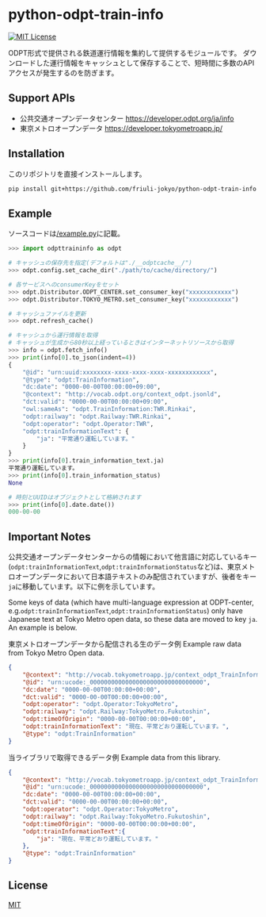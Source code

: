 # python-odpt-train-info
[![MIT License](https://img.shields.io/badge/license-MIT-blue.svg?style=flat)](LICENSE)

ODPT形式で提供される鉄道運行情報を集約して提供するモジュールです。
ダウンロードした運行情報をキャッシュとして保存することで、短時間に多数のAPIアクセスが発生するのを防ぎます。

## Support APIs

- 公共交通オープンデータセンター https://developer.odpt.org/ja/info
- 東京メトロオープンデータ https://developer.tokyometroapp.jp/

## Installation

このリポジトリを直接インストールします。
```bash
pip install git+https://github.com/friuli-jokyo/python-odpt-train-info
```

## Example

ソースコードは[/example.py](/example.py)に記載。

```python
>>> import odpttraininfo as odpt

# キャッシュの保存先を指定(デフォルトは"./__odptcache__/")
>>> odpt.config.set_cache_dir("./path/to/cache/directory/")

# 各サービスへのconsumerKeyをセット
>>> odpt.Distributor.ODPT_CENTER.set_consumer_key("xxxxxxxxxxxx")
>>> odpt.Distributor.TOKYO_METRO.set_consumer_key("xxxxxxxxxxxx")

# キャッシュファイルを更新
>>> odpt.refresh_cache()

# キャッシュから運行情報を取得
# キャッシュが生成から80秒以上経っているときはインターネットリソースから取得
>>> info = odpt.fetch_info()
>>> print(info[0].to_json(indent=4))
{
    "@id": "urn:uuid:xxxxxxxx-xxxx-xxxx-xxxx-xxxxxxxxxxxx",
    "@type": "odpt:TrainInformation",
    "dc:date": "0000-00-00T00:00:00+09:00",
    "@context": "http://vocab.odpt.org/context_odpt.jsonld",
    "dct:valid": "0000-00-00T00:00:00+09:00",
    "owl:sameAs": "odpt.TrainInformation:TWR.Rinkai",
    "odpt:railway": "odpt.Railway:TWR.Rinkai",
    "odpt:operator": "odpt.Operator:TWR",
    "odpt:trainInformationText": {
        "ja": "平常通り運転しています。"
    }
}
>>> print(info[0].train_information_text.ja)
平常通り運転しています。
>>> print(info[0].train_information_status)
None

# 時刻とUUIDはオブジェクトとして格納されます
>>> print(info[0].date.date())
000-00-00
```

## Important Notes

公共交通オープンデータセンターからの情報において他言語に対応しているキー(`odpt:trainInformationText`,`odpt:trainInformationStatus`など)は、東京メトロオープンデータにおいて日本語テキストのみ配信されていますが、後者をキー`ja`に移動しています。以下に例を示しています。

Some keys of data (which have multi-language expression at ODPT-center, e.g.`odpt:trainInformationText`,`odpt:trainInformationStatus`) only have Japanese text at Tokyo Metro open data, so these data are moved to key `ja`. An example is below.


東京メトロオープンデータから配信される生のデータ例
Example raw data from Tokyo Metro Open data.
```json
{
    "@context": "http://vocab.tokyometroapp.jp/context_odpt_TrainInformation.json",
    "@id": "urn:ucode:_00000000000000000000000000000000",
    "dc:date": "0000-00-00T00:00:00+00:00",
    "dct:valid": "0000-00-00T00:00:00+00:00",
    "odpt:operator": "odpt.Operator:TokyoMetro",
    "odpt:railway": "odpt.Railway:TokyoMetro.Fukutoshin",
    "odpt:timeOfOrigin": "0000-00-00T00:00:00+00:00",
    "odpt:trainInformationText": "現在、平常どおり運転しています。",
    "@type": "odpt:TrainInformation"
}
```

当ライブラリで取得できるデータ例
Example data from this library.
```json
{
    "@context": "http://vocab.tokyometroapp.jp/context_odpt_TrainInformation.json",
    "@id": "urn:ucode:_00000000000000000000000000000000",
    "dc:date": "0000-00-00T00:00:00+00:00",
    "dct:valid": "0000-00-00T00:00:00+00:00",
    "odpt:operator": "odpt.Operator:TokyoMetro",
    "odpt:railway": "odpt.Railway:TokyoMetro.Fukutoshin",
    "odpt:timeOfOrigin": "0000-00-00T00:00:00+00:00",
    "odpt:trainInformationText":{
        "ja": "現在、平常どおり運転しています。"
    },
    "@type": "odpt:TrainInformation"
}
```

## License

[MIT](LICENSE)